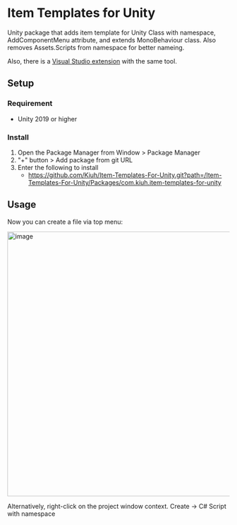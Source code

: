 # Item Templates for Unity

Unity package that adds item template for Unity Class with namespace,
AddComponentMenu attribute, and extends MonoBehaviour class. 
Also removes Assets.Scripts from namespace for better nameing.

Also, there is a [Visual Studio extension](https://marketplace.visualstudio.com/items?itemName=nikolay-khimich.unity-class-template) with the same tool.

## Setup

### Requirement
* Unity 2019 or higher

### Install
1. Open the Package Manager from Window > Package Manager
2. "+" button > Add package from git URL
3. Enter the following to install
   * https://github.com/Kiuh/Item-Templates-For-Unity.git?path=/Item-Templates-For-Unity/Packages/com.kiuh.item-templates-for-unity

## Usage

Now you can create a file via top menu:

<img width="600" alt="image" src="https://github.com/Kiuh/Item-Templates-For-Unity/assets/30412223/0b4aef61-728d-4852-910b-ccf3929e9776">

Alternatively, right-click on the project window context. Create -> C# Script with namespace

